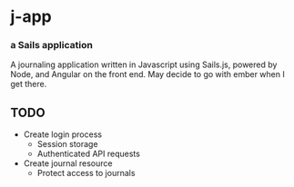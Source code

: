 # j-app
### a Sails application

A journaling application written in Javascript using Sails.js, powered by Node, and Angular on the front end. May decide to go with ember when I get there.

## TODO
- Create login process
    - Session storage
    - Authenticated API requests
- Create journal resource
    - Protect access to journals
